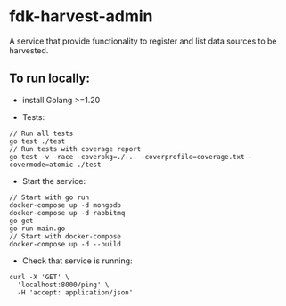 # fdk-harvest-admin
A service that provide functionality to register and list data sources to be harvested.


## To run locally:
* install Golang >=1.20

* Tests:
```
// Run all tests
go test ./test
// Run tests with coverage report
go test -v -race -coverpkg=./... -coverprofile=coverage.txt -covermode=atomic ./test
```
* Start the service:
```
// Start with go run
docker-compose up -d mongodb
docker-compose up -d rabbitmq
go get
go run main.go
// Start with docker-compose
docker-compose up -d --build
```
* Check that service is running:
```
curl -X 'GET' \
  'localhost:8000/ping' \
  -H 'accept: application/json'
```